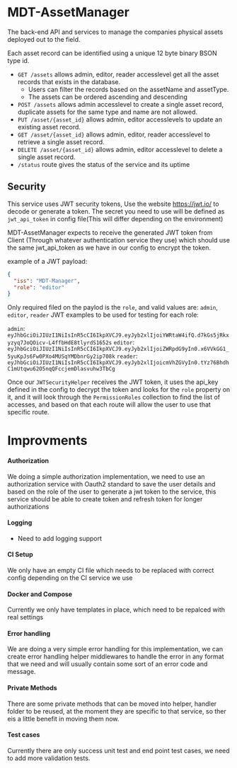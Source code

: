 # MDT-AssetManager
The back-end API and services to manage the companies physical assets deployed out to the field.

Each asset record can be identified using a unique 12 byte binary BSON type id.

* `GET /assets` allows admin, editor, reader accesslevel get all the asset records that exists in the database. 
  * Users can filter the records based on the assetName and assetType.
  * The assets can be ordered ascending and descending
* `POST /assets`  allows admin accesslevel to create a single asset record, duplicate assets for the same type and name are not allowed.
* `PUT /asset/{asset_id}` allows admin, editor accesslevels to update an existing asset record.
* `GET /asset/{asset_id}` allows admin, editor, reader accesslevel to retrieve a single asset record.
* `DELETE /asset/{asset_id}` allows admin, editor accesslevel to delete a single asset record.
* `/status` route gives the status of the service and its uptime


## Security
This service uses JWT security tokens, Use the website https://jwt.io/ to decode or generate a token. The secret you need to use will be defined as `jwt_api_token` in config file(This will differ depending on the environment)

MDT-AssetManager expects to receive the generated JWT token from Client (Through whatever authentication service they use) which should use the same jwt_api_token as we have in our config to encrypt the token.

example of a JWT payload:

```json
{
  "iss": "MDT-Manager",
  "role": "editor"
}
```

Only required filed on the paylod is the `role`, and valid values are: `admin`, `editor`, `reader`
JWT examples to be used for testing for each role:

`admin`: `eyJhbGciOiJIUzI1NiIsInR5cCI6IkpXVCJ9.eyJyb2xlIjoiYWRtaW4ifQ.d7kGs5jRkxyzyq7JoQOicv-L4ffbHdE8tlyrdS1652s`
`editor`: `eyJhbGciOiJIUzI1NiIsInR5cCI6IkpXVCJ9.eyJyb2xlIjoiZWRpdG9yIn0.x6VVkGG1_5yuKpJs6Fw0PXo4MUSqYMDbnrGy2ip708k`
`reader`: `eyJhbGciOiJIUzI1NiIsInR5cCI6IkpXVCJ9.eyJyb2xlIjoicmVhZGVyIn0.tYz76BhdhC1mUtqwu62O5nqQFccjemDlasvuhw3TbCg`

Once our `JWTSecurityHelper` receives the JWT token, it uses the api_key defined in the config to decrypt the token and looks for the `role` property on it, and it will look through the `PermissionRoles` collection to find the list of accesses, and based on that each route will allow the user to use that specific route.

# Improvments

#### Authorization
We doing a simple authorization implementation, we need to use an authorization service with Oauth2 standard to save the user details and based on the role of the user to generate a jwt token to the service, this service should be able to create token and refresh token for longer authorizations

#### Logging
* Need to add logging support

#### CI Setup
We only have an empty CI file which needs to be replaced with correct config depending on the CI service we use

#### Docker and Compose
Currently we only have templates in place, which need to be repalced with real settings

#### Error handling
We are doing a very simple error handling for this implementation, we can create error handling helper middlewares to handle the error in any format that we need and will usually contain some sort of an error code and message.

#### Private Methods
There are some private methods that can be moved into helper, handler folder to be reused, at the moment they are specific to that service, so ther eis a little benefit in moving them now.

#### Test cases
Currently there are only success unit test and end point test cases, we need to add more validation tests.
